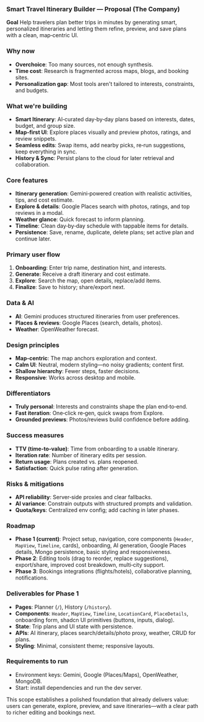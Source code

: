 ### Smart Travel Itinerary Builder — Proposal (The Company)

**Goal**
Help travelers plan better trips in minutes by generating smart, personalized itineraries and letting them refine, preview, and save plans with a clean, map‑centric UI.

### Why now

- **Overchoice**: Too many sources, not enough synthesis.
- **Time cost**: Research is fragmented across maps, blogs, and booking sites.
- **Personalization gap**: Most tools aren&apos;t tailored to interests, constraints, and budgets.

### What we&apos;re building

- **Smart Itinerary**: AI‑curated day‑by‑day plans based on interests, dates, budget, and group size.
- **Map‑first UI**: Explore places visually and preview photos, ratings, and review snippets.
- **Seamless edits**: Swap items, add nearby picks, re‑run suggestions, keep everything in sync.
- **History & Sync**: Persist plans to the cloud for later retrieval and collaboration.

### Core features

- **Itinerary generation**: Gemini‑powered creation with realistic activities, tips, and cost estimate.
- **Explore & details**: Google Places search with photos, ratings, and top reviews in a modal.
- **Weather glance**: Quick forecast to inform planning.
- **Timeline**: Clean day‑by‑day schedule with tappable items for details.
- **Persistence**: Save, rename, duplicate, delete plans; set active plan and continue later.

### Primary user flow

1. **Onboarding**: Enter trip name, destination hint, and interests.
2. **Generate**: Receive a draft itinerary and cost estimate.
3. **Explore**: Search the map, open details, replace/add items.
4. **Finalize**: Save to history; share/export next.

### Data & AI

- **AI**: Gemini produces structured itineraries from user preferences.
- **Places & reviews**: Google Places (search, details, photos).
- **Weather**: OpenWeather forecast.

### Design principles

- **Map‑centric**: The map anchors exploration and context.
- **Calm UI**: Neutral, modern styling—no noisy gradients; content first.
- **Shallow hierarchy**: Fewer steps, faster decisions.
- **Responsive**: Works across desktop and mobile.

### Differentiators

- **Truly personal**: Interests and constraints shape the plan end‑to‑end.
- **Fast iteration**: One‑click re‑gen, quick swaps from Explore.
- **Grounded previews**: Photos/reviews build confidence before adding.

### Success measures

- **TTV (time‑to‑value)**: Time from onboarding to a usable itinerary.
- **Iteration rate**: Number of itinerary edits per session.
- **Return usage**: Plans created vs. plans reopened.
- **Satisfaction**: Quick pulse rating after generation.

### Risks & mitigations

- **API reliability**: Server‑side proxies and clear fallbacks.
- **AI variance**: Constrain outputs with structured prompts and validation.
- **Quota/keys**: Centralized env config; add caching in later phases.

### Roadmap

- **Phase 1 (current)**: Project setup, navigation, core components (`Header`, `MapView`, `Timeline`, cards), onboarding, AI generation, Google Places details, Mongo persistence, basic styling and responsiveness.
- **Phase 2**: Editing tools (drag to reorder, replace suggestions), export/share, improved cost breakdown, multi‑city support.
- **Phase 3**: Bookings integrations (flights/hotels), collaborative planning, notifications.

### Deliverables for Phase 1

- **Pages**: Planner (`/`), History (`/history`).
- **Components**: `Header`, `MapView`, `Timeline`, `LocationCard`, `PlaceDetails`, onboarding form, shadcn UI primitives (buttons, inputs, dialog).
- **State**: Trip plans and UI state with persistence.
- **APIs**: AI itinerary, places search/details/photo proxy, weather, CRUD for plans.
- **Styling**: Minimal, consistent theme; responsive layouts.

### Requirements to run

- Environment keys: Gemini, Google (Places/Maps), OpenWeather, MongoDB.
- Start: install dependencies and run the dev server.

This scope establishes a polished foundation that already delivers value: users can generate, explore, preview, and save itineraries—with a clear path to richer editing and bookings next.
